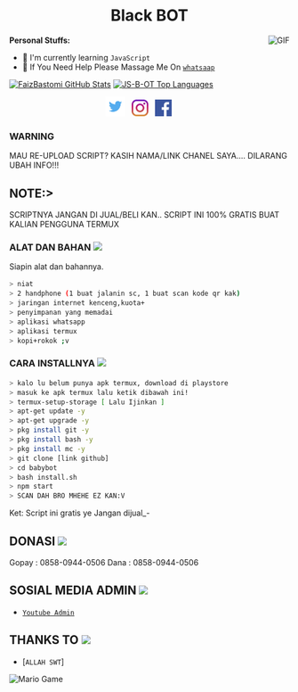 <h1 align="center">Black BOT</h1>

<img align="right" alt="GIF" height="120px" src="https://media3.giphy.com/media/ln7z2eWriiQAllfVcn/200w.webp" />

**Personal Stuffs:**
- 🌱 I'm currently learning `JavaScript`
- 🤔 If You Need Help Please Massage Me On [`whatsaap`](http://wa.me/6285809440506)

[![FaizBastomi GitHub Stats](https://github-readme-stats.vercel.app/api?username=js-b-ot&show_icons=true&hide=issues&theme=radical)](https://github-readme-stats.vercel.app)
[![JS-B-OT Top Languages](https://github-readme-stats.vercel.app/api/top-langs?username=js-b-ot&layout=compact&theme=radical)](https://github-readme-stats.vercel.app)

<p align="center">
  <a href="https://twitter.com/BlackBOT"><img height="35" src="https://github.com/JS-B-OT/js-b-ot/blob/master/twitter.png?raw=true"></a>&nbsp;&nbsp;
    <a href="https://instagram.com/black_mcc"><img height="30" src="https://github.com/JS-B-OT/js-b-ot/blob/master/instagram.png?raw=true"></a>&nbsp;&nbsp;
    <a href="https://facebook.com/Usman Ramadhan"><img height="30" src="https://github.com/JS-B-OT/js-b-ot/blob/master/facebook.png?raw=true"></a>
</p>

### WARNING
MAU RE-UPLOAD SCRIPT? KASIH NAMA/LINK CHANEL SAYA.... DILARANG UBAH INFO!!!

## NOTE:> 
SCRIPTNYA JANGAN DI JUAL/BELI KAN.. SCRIPT INI 100% GRATIS BUAT KALIAN PENGGUNA TERMUX
</div>

### ALAT DAN BAHAN <img src="https://github.com/TheDudeThatCode/TheDudeThatCode/blob/master/Assets/Mario_Hello_Big.gif" width="29px">
Siapin alat dan bahannya.
```bash
> niat
> 2 handphone (1 buat jalanin sc, 1 buat scan kode qr kak)
> jaringan internet kenceng,kuota+
> penyimpanan yang memadai
> aplikasi whatsapp
> aplikasi termux
> kopi+rokok ;v
```

### CARA INSTALLNYA  <img src="https://github.com/TheDudeThatCode/TheDudeThatCode/blob/master/Assets/hmm.gif" width="29px">
```bash
> kalo lu belum punya apk termux, download di playstore
> masuk ke apk termux lalu ketik dibawah ini!
> termux-setup-storage [ Lalu Ijinkan ]
> apt-get update -y
> apt-get upgrade -y
> pkg install git -y
> pkg install bash -y
> pkg install mc -y
> git clone [link github]
> cd babybot
> bash install.sh
> npm start
> SCAN DAH BRO MHEHE EZ KAN:V
```


Ket: Script ini gratis ye Jangan dijual_-

## DONASI <img src="https://github.com/TheDudeThatCode/TheDudeThatCode/blob/master/Assets/coin.gif" width="29px">
Gopay : 0858-0944-0506
Dana : 0858-0944-0506


## SOSIAL MEDIA ADMIN <img src="https://github.com/TheDudeThatCode/TheDudeThatCode/blob/master/Assets/powerup.gif" width="29px">

* [`Youtube Admin`](https://youtube.com/c/BlackMCC)
## THANKS TO <img src="https://github.com/TheDudeThatCode/TheDudeThatCode/blob/master/Assets/Handshake.gif" width="60px">

* [`ALLAH SWT`]
<img src="https://github.com/TheDudeThatCode/TheDudeThatCode/blob/master/Assets/Mario_Gameplay.gif" alt="Mario Game" width="600" />
